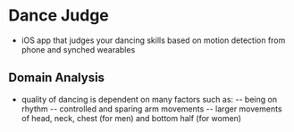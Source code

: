 # Dance Judge
- iOS app that judges your dancing skills based on motion detection from phone and synched wearables
## Domain Analysis
- quality of dancing is dependent on many factors such as:
-- being on rhythm
-- controlled and sparing arm movements
-- larger movements of head, neck, chest (for men) and bottom half (for women)